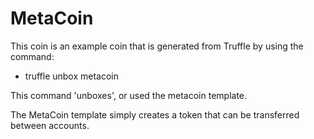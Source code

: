 # MetaCoin
This coin is an example coin that is generated from Truffle by using the command:

* truffle unbox metacoin

This command 'unboxes', or used the metacoin template. 

The MetaCoin template simply creates a token that can be transferred between accounts.